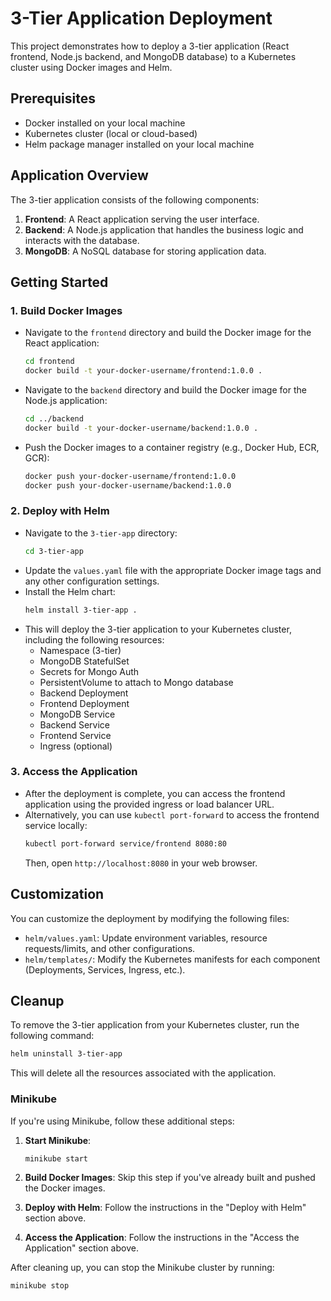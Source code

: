 # 3-Tier Application Deployment

This project demonstrates how to deploy a 3-tier application (React frontend, Node.js backend, and MongoDB database) to a Kubernetes cluster using Docker images and Helm.

## Prerequisites

- Docker installed on your local machine
- Kubernetes cluster (local or cloud-based)
- Helm package manager installed on your local machine

## Application Overview

The 3-tier application consists of the following components:

1. **Frontend**: A React application serving the user interface.
2. **Backend**: A Node.js application that handles the business logic and interacts with the database.
3. **MongoDB**: A NoSQL database for storing application data.

## Getting Started

### 1. Build Docker Images

- Navigate to the `frontend` directory and build the Docker image for the React application:
  ```bash
  cd frontend
  docker build -t your-docker-username/frontend:1.0.0 .
  ```
- Navigate to the `backend` directory and build the Docker image for the Node.js application:
  ```bash
  cd ../backend
  docker build -t your-docker-username/backend:1.0.0 .
  ```
- Push the Docker images to a container registry (e.g., Docker Hub, ECR, GCR):
  ```bash
  docker push your-docker-username/frontend:1.0.0
  docker push your-docker-username/backend:1.0.0
  ```

### 2. Deploy with Helm

- Navigate to the `3-tier-app` directory:
  ```bash
  cd 3-tier-app
  ```
- Update the `values.yaml` file with the appropriate Docker image tags and any other configuration settings.
- Install the Helm chart:
  ```bash
  helm install 3-tier-app .
  ```
- This will deploy the 3-tier application to your Kubernetes cluster, including the following resources:
  - Namespace (3-tier)
  - MongoDB StatefulSet
  - Secrets for Mongo Auth
  - PersistentVolume to attach to Mongo database
  - Backend Deployment
  - Frontend Deployment
  - MongoDB Service
  - Backend Service
  - Frontend Service
  - Ingress (optional)

### 3. Access the Application

- After the deployment is complete, you can access the frontend application using the provided ingress or load balancer URL.
- Alternatively, you can use `kubectl port-forward` to access the frontend service locally:
  ```bash
  kubectl port-forward service/frontend 8080:80
  ```
  Then, open `http://localhost:8080` in your web browser.

## Customization

You can customize the deployment by modifying the following files:

- `helm/values.yaml`: Update environment variables, resource requests/limits, and other configurations.
- `helm/templates/`: Modify the Kubernetes manifests for each component (Deployments, Services, Ingress, etc.).

## Cleanup

To remove the 3-tier application from your Kubernetes cluster, run the following command:

```bash
helm uninstall 3-tier-app
```

This will delete all the resources associated with the application.

### Minikube

If you're using Minikube, follow these additional steps:

1. **Start Minikube**:
   ```bash
   minikube start
   ```

2. **Build Docker Images**: Skip this step if you've already built and pushed the Docker images.

3. **Deploy with Helm**: Follow the instructions in the "Deploy with Helm" section above.

4. **Access the Application**: Follow the instructions in the "Access the Application" section above.

After cleaning up, you can stop the Minikube cluster by running:

```bash
minikube stop
```
